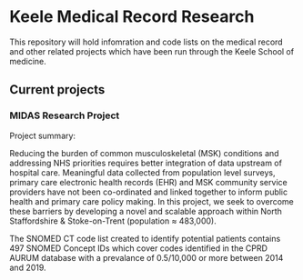 # Keele Medical Record Research

This repository will hold infomration and code lists on the medical record and other related projects which have been run through the Keele School of medicine.

## Current projects

### MIDAS Research Project

Project summary:   

Reducing the burden of common musculoskeletal (MSK) conditions and addressing NHS priorities requires better integration of data upstream of hospital care. Meaningful data collected from population level surveys, primary care electronic health records (EHR) and MSK community service providers have not been co-ordinated and linked together to inform public health and primary care policy making. In this project, we seek to overcome these barriers by developing a novel and scalable approach within North Staffordshire & Stoke-on-Trent (population ≈ 483,000).  

The SNOMED CT code list created to identify potential patients contains 497 SNOMED Concept IDs which cover codes identified in the CPRD AURUM database with a prevalance of 0.5/10,000 or more between 2014 and 2019.
